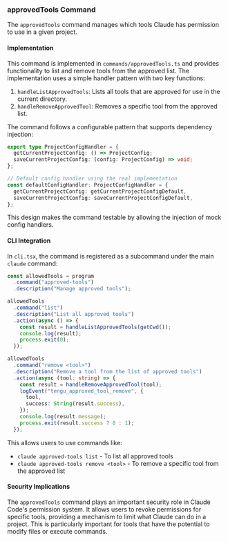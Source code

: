 ### approvedTools Command

The `approvedTools` command manages which tools Claude has permission to use in a given project.

#### Implementation

This command is implemented in `commands/approvedTools.ts` and provides functionality to list and remove tools from the approved list. The implementation uses a simple handler pattern with two key functions:

1. `handleListApprovedTools`: Lists all tools that are approved for use in the current directory.
2. `handleRemoveApprovedTool`: Removes a specific tool from the approved list.

The command follows a configurable pattern that supports dependency injection:

```typescript
export type ProjectConfigHandler = {
  getCurrentProjectConfig: () => ProjectConfig;
  saveCurrentProjectConfig: (config: ProjectConfig) => void;
};

// Default config handler using the real implementation
const defaultConfigHandler: ProjectConfigHandler = {
  getCurrentProjectConfig: getCurrentProjectConfigDefault,
  saveCurrentProjectConfig: saveCurrentProjectConfigDefault,
};
```

This design makes the command testable by allowing the injection of mock config handlers.

#### CLI Integration

In `cli.tsx`, the command is registered as a subcommand under the main `claude` command:

```typescript
const allowedTools = program
  .command("approved-tools")
  .description("Manage approved tools");

allowedTools
  .command("list")
  .description("List all approved tools")
  .action(async () => {
    const result = handleListApprovedTools(getCwd());
    console.log(result);
    process.exit(0);
  });

allowedTools
  .command("remove <tool>")
  .description("Remove a tool from the list of approved tools")
  .action(async (tool: string) => {
    const result = handleRemoveApprovedTool(tool);
    logEvent("tengu_approved_tool_remove", {
      tool,
      success: String(result.success),
    });
    console.log(result.message);
    process.exit(result.success ? 0 : 1);
  });
```

This allows users to use commands like:

- `claude approved-tools list` - To list all approved tools
- `claude approved-tools remove <tool>` - To remove a specific tool from the approved list

#### Security Implications

The `approvedTools` command plays an important security role in Claude Code's permission system. It allows users to revoke permissions for specific tools, providing a mechanism to limit what Claude can do in a project. This is particularly important for tools that have the potential to modify files or execute commands.

